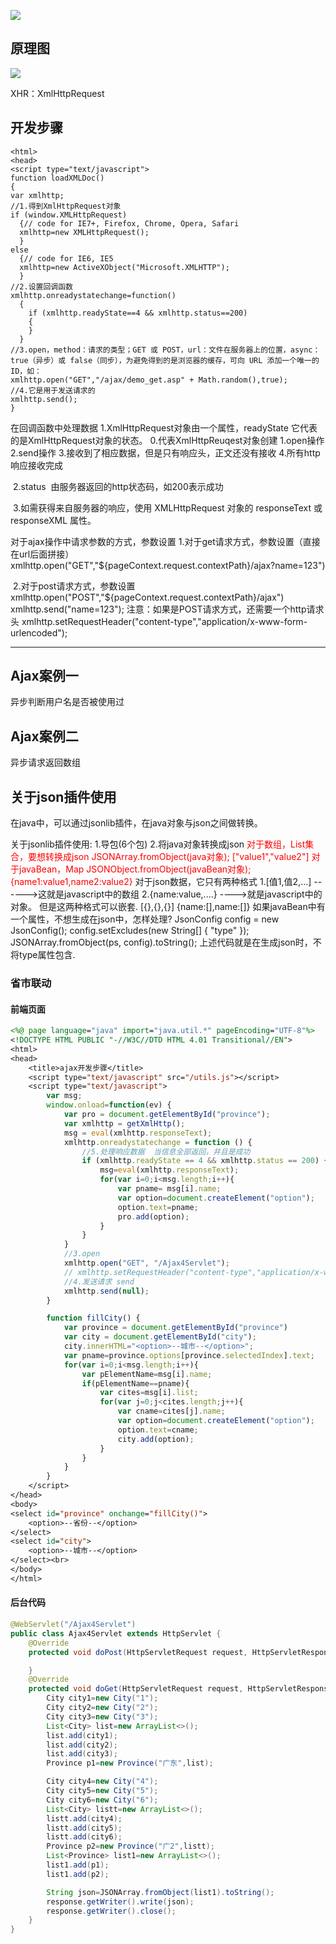 ![](D:\Work\TyporaNotes\note\前端知识\Ajax\pict\ajax原理.png)

## 原理图

![](D:\Work\TyporaNotes\note\前端知识\Ajax\pict\交互图.png)

XHR：XmlHttpRequest

## 开发步骤

```
<html>
<head>
<script type="text/javascript">
function loadXMLDoc()
{
var xmlhttp;
//1.得到XmlHttpRequest对象
if (window.XMLHttpRequest)
  {// code for IE7+, Firefox, Chrome, Opera, Safari
  xmlhttp=new XMLHttpRequest();
  }
else
  {// code for IE6, IE5
  xmlhttp=new ActiveXObject("Microsoft.XMLHTTP");
  }
//2.设置回调函数
xmlhttp.onreadystatechange=function()
  {
  	if (xmlhttp.readyState==4 && xmlhttp.status==200)
    {
    }
  }
//3.open，method：请求的类型；GET 或 POST，url：文件在服务器上的位置，async：true（异步）或 false（同步），为避免得到的是浏览器的缓存，可向 URL 添加一个唯一的 ID，如：
xmlhttp.open("GET","/ajax/demo_get.asp" + Math.random(),true);
//4.它是用于发送请求的
xmlhttp.send();
}
```

在回调函数中处理数据
	1.XmlHttpRequest对象由一个属性，readyState
		它代表的是XmlHttpRequest对象的状态。
			0.代表XmlHttpReuqest对象创建
			1.open操作
			2.send操作
			3.接收到了相应数据，但是只有响应头，正文还没有接收
			4.所有http响应接收完成

​	2.status
​	由服务器返回的http状态码，如200表示成功

​	3.如需获得来自服务器的响应，使用 XMLHttpRequest 对象的 responseText 或 responseXML 属性。 

对于ajax操作中请求参数的方式，参数设置
	1.对于get请求方式，参数设置（直接在url后面拼接）
	xmlhttp.open("GET","${pageContext.request.contextPath}/ajax?name=123")

​	2.对于post请求方式，参数设置
​	xmlhttp.open("POST","${pageContext.request.contextPath}/ajax")
​	xmlhttp.send("name=123");
​	注意：如果是POST请求方式，还需要一个http请求头
​	xmlhttp.setRequestHeader("content-type","application/x-www-form-urlencoded");

<hr/>

## Ajax案例一

异步判断用户名是否被使用过

## Ajax案例二

异步请求返回数组

## 关于json插件使用
在java中，可以通过jsonlib插件，在java对象与json之间做转换。

关于jsonlib插件使用:
		1.导包(6个包)
		2.将java对象转换成json
			<font color=red>对于数组，List集合，要想转换成json</font>
				<font color=red>JSONArray.fromObject(java对象); ["value1","value2"]</font>
			<font color=red>对于javaBean，Map</font>
				<font color=red>JSONObject.fromObject(javaBean对象); {name1:value1,name2:value2}</font>
		对于json数据，它只有两种格式
			1.[值1,值2,...]  ------>这就是javascript中的数组
			2.{name:value,....} ---->就是javascript中的对象。
			但是这两种格式可以嵌套.
				[{},{},{}]
				{name:[],name:[]}
		如果javaBean中有一个属性，不想生成在json中，怎样处理?
			JsonConfig config = new JsonConfig();
			config.setExcludes(new String[] { "type" });
			JSONArray.fromObject(ps, config).toString();
		上述代码就是在生成json时，不将type属性包含.				

### 省市联动

#### 前端页面

```jsp
<%@ page language="java" import="java.util.*" pageEncoding="UTF-8"%>
<!DOCTYPE HTML PUBLIC "-//W3C//DTD HTML 4.01 Transitional//EN">
<html>
<head>
    <title>ajax开发步骤</title>
    <script type="text/javascript" src="/utils.js"></script>
    <script type="text/javascript">
        var msg;
        window.onload=function(ev) {
            var pro = document.getElementById("province");
            var xmlhttp = getXmlHttp();
            msg = eval(xmlhttp.responseText);
            xmlhttp.onreadystatechange = function () {
                //5.处理响应数据  当信息全部返回，并且是成功
                if (xmlhttp.readyState == 4 && xmlhttp.status == 200) {
                    msg=eval(xmlhttp.responseText);
                    for(var i=0;i<msg.length;i++){
                        var pname= msg[i].name;
                        var option=document.createElement("option");
                        option.text=pname;
                        pro.add(option);
                    }
                }
            }
            //3.open
            xmlhttp.open("GET", "/Ajax4Servlet");
            // xmlhttp.setRequestHeader("content-type","application/x-www-form-urlencoded");
            //4.发送请求 send
            xmlhttp.send(null);
        }

        function fillCity() {
            var province = document.getElementById("province")
            var city = document.getElementById("city");
            city.innerHTML="<option>--城市--</option>";
            var pname=province.options[province.selectedIndex].text;
            for(var i=0;i<msg.length;i++){
                var pElementName=msg[i].name;
                if(pElementName==pname){
                    var cites=msg[i].list;
                    for(var j=0;j<cites.length;j++){
                        var cname=cites[j].name;
                        var option=document.createElement("option");
                        option.text=cname;
                        city.add(option);
                    }
                }
            }
        }
    </script>
</head>
<body>
<select id="province" onchange="fillCity()">
    <option>--省份--</option>
</select>
<select id="city">
    <option>--城市--</option>
</select><br>
</body>
</html>

```

#### 后台代码

```java
@WebServlet("/Ajax4Servlet")
public class Ajax4Servlet extends HttpServlet {
    @Override
    protected void doPost(HttpServletRequest request, HttpServletResponse response) throws ServletException, IOException {

    }
    @Override
    protected void doGet(HttpServletRequest request, HttpServletResponse response) throws ServletException, IOException {
        City city1=new City("1");
        City city2=new City("2");
        City city3=new City("3");
        List<City> list=new ArrayList<>();
        list.add(city1);
        list.add(city2);
        list.add(city3);
        Province p1=new Province("广东",list);

        City city4=new City("4");
        City city5=new City("5");
        City city6=new City("6");
        List<City> listt=new ArrayList<>();
        listt.add(city4);
        listt.add(city5);
        listt.add(city6);
        Province p2=new Province("广2",listt);
        List<Province> list1=new ArrayList<>();
        list1.add(p1);
        list1.add(p2);

        String json=JSONArray.fromObject(list1).toString();
        response.getWriter().write(json);
        response.getWriter().close();
    }
}
```

